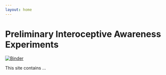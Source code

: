 ```yaml
---
layout: home
---
```


# Preliminary Interoceptive Awareness Experiments

[![Binder](https://mybinder.org/badge_logo.svg)](https://mybinder.org/v2/gh/fuzzy-tribble/prelim-interoceptive-awareness-experiments/main)

This site contains ...